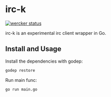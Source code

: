 irc-k
=====
[![wercker status](https://app.wercker.com/status/60ef4a323670ec84f81e9afa7bc51246/s "wercker status")](https://app.wercker.com/project/bykey/60ef4a323670ec84f81e9afa7bc51246)

irc-k is an experimental irc client wrapper in Go.

Install and Usage
-----------------

Install the dependencies with godep:

```bash
godep restore
```

Run main func:
```bash
go run main.go
```
